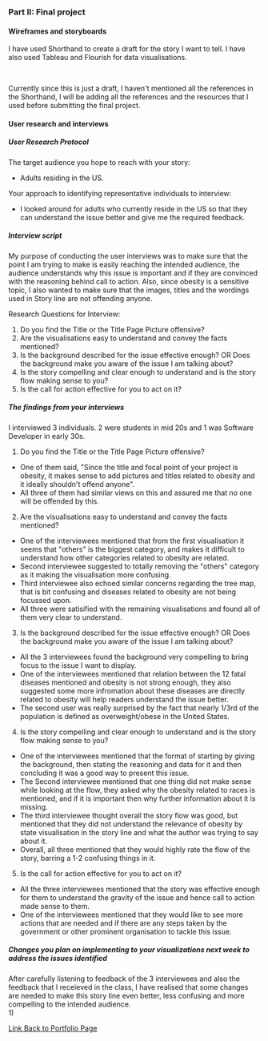 
### Part II: Final project

#### Wireframes and storyboards

I have used Shorthand to create a draft for the story I want to tell. I have also used Tableau and Flourish for data visualisations.

<script src="https://carnegiemellon.shorthandstories.com/being-obese-can-kill-you/embed.js"></script>
<br />

Currently since this is just a draft, I haven't mentioned all the references in the Shorthand, I will be adding all the references and the resources that I used before submitting the final project.

#### User research and interviews

##### User Research Protocol

The target audience you hope to reach with your story: <br />
- Adults residing in the US. <br />

Your approach to identifying representative individuals to interview:
- I looked around for adults who currently reside in the US so that they can understand the issue better and give me the required feedback. <br />

##### Interview script
My purpose of conducting the user interviews was to make sure that the point I am trying to make is easily reaching the intended audience, the audience understands why this issue is important and if they are convinced with the reasoning behind call to action. Also, since obesity is a sensitive topic, I also wanted to make sure that the images, titles and the wordings used in Story line are not offending anyone.  <br />

Research Questions for Interview: <br />
1) Do you find the Title or the Title Page Picture offensive? <br />
2) Are the visualisations easy to understand and convey the facts mentioned? <br />
3) Is the background described for the issue effective enough? OR Does the background make you aware of the issue I am talking about? <br />
4) Is the story compelling and clear enough to understand and is the story flow making sense to you? <br />
5) Is the call for action effective for you to act on it? <br />

##### The findings from your interviews 
I interviewed 3 individuals.  2 were students in mid 20s and 1 was Software Developer in early 30s. <br />

1) Do you find the Title or the Title Page Picture offensive? <br />
- One of them said, "Since the title and focal point of your project is obesity, it makes sense to add pictures and titles related to obesity and it ideally shouldn't offend anyone". <br />
- All three of them had similar views on this and assured me that no one will be offended by this. <br />

2) Are the visualisations easy to understand and convey the facts mentioned? <br />
- One of the interviewees mentioned that from the first visualisation it seems that "others" is the biggest category, and makes it difficult to understand how other categories related to obesity are related. <br />
- Second interviewee suggested to totally removing the "others" category as it making the visualisation more confusing. <br />
- Third interviewee also echoed similar concerns regarding the tree map, that is bit confusing and diseases related to obesity are not being focussed upon. <br />
- All three were satisified with the remaining visualisations and found all of them very clear to understand. <br />

3) Is the background described for the issue effective enough? OR Does the background make you aware of the issue I am talking about? <br />
- All the 3 interviewees found the background very compelling to bring focus to the issue I want to display. <br />
- One of the interviewees mentioned that relation between the 12 fatal diseases mentioned and obesity is not strong enough, they also suggested some more infromation about these diseases are directly related to obesity will help readers understand the issue better. <br />
- The second user was really surprised by the fact that nearly 1/3rd of the population is defined as overweight/obese in the United States.

4) Is the story compelling and clear enough to understand and is the story flow making sense to you? <br />
- One of the interviewees mentioned that the format of starting by giving the background, then stating the reasoning and data for it and then concluding it was a good way to present this issue. <br />
- The Second interviewee mentioned that one thing did not make sense while looking at the flow, they asked why the obesity related to races is mentioned, and if it is important then why further information about it is missing. <br />
- The third interviewee thought overall the story flow was good, but mentioned that they did not understand the relevance of obesity by state visualisation in the story line and what the author was trying to say about it. <br />
- Overall, all three mentioned that they would highly rate the flow of the story, barring a 1-2 confusing things in it.

5) Is the call for action effective for you to act on it? <br />
- All the three interviewees mentioned that the story was effective enough for them to understand the gravity of the issue and hence call to action made sense to them.<br />
- One of the interviewees mentioned that they would like to see more actions that are needed and if there are any steps taken by the government or other prominent organisation to tackle this issue.

##### Changes you plan on implementing to your visualizations next week to address the issues identified 
After carefully listening to feedback of the 3 interviewees and also the feedback that I receieved in the class, I have realised that some changes are needed to make this story line even better, less confusing and more compelling to the intended audience. <br />
1) 

[Link Back to Portfolio Page](https://shubham-prabhu.github.io/portfolio/)
